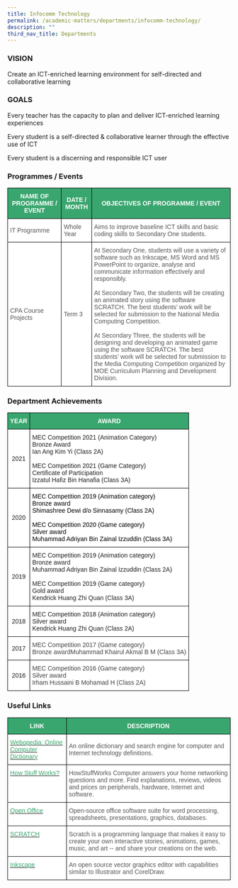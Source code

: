 ```yaml
---
title: Infocomm Technology
permalink: /academic-matters/departments/infocomm-technology/
description: ""
third_nav_title: Departments
---
```

### VISION

Create an ICT-enriched learning environment for self-directed and collaborative learning 

### GOALS

Every teacher has the capacity to plan and deliver ICT-enriched learning experiences 

Every student is a self-directed & collaborative learner through the effective use of ICT 

Every student is a discerning and responsible ICT user

### Programmes / Events

<style type="text/css">
.tg  {border-collapse:collapse;border-spacing:0;}
.tg td{border-color:black;border-style:solid;border-width:1px;font-family:Arial, sans-serif;font-size:14px;
  overflow:hidden;padding:10px 5px;word-break:normal;}
.tg th{border-color:black;border-style:solid;border-width:1px;font-family:Arial, sans-serif;font-size:14px;
  font-weight:normal;overflow:hidden;padding:10px 5px;word-break:normal;}
.tg .tg-k0s0{background-color:#3AA66F;color:#FFF;font-weight:bold;text-align:center;vertical-align:middle}
.tg .tg-mwz3{background-color:#FFF;color:#565656;text-align:left;vertical-align:middle}
</style>
<table class="tg">
<thead>
  <tr>
    <th class="tg-k0s0"><span style="color:#FFF;background-color:#3AA66F">NAME OF PROGRAMME / EVENT</span></th>
    <th class="tg-k0s0"><span style="color:#FFF;background-color:#3AA66F">DATE / MONTH</span></th>
    <th class="tg-k0s0"><span style="color:#FFF;background-color:#3AA66F">OBJECTIVES OF PROGRAMME / EVENT</span></th>
  </tr>
</thead>
<tbody>
  <tr>
    <td class="tg-mwz3"><span style="color:#565656">IT Programme</span></td>
    <td class="tg-mwz3"><span style="color:#565656">Whole Year</span></td>
    <td class="tg-mwz3"><span style="color:#565656">Aims to improve baseline ICT skills and basic coding skills to Secondary One students.</span></td>
  </tr>
  <tr>
    <td class="tg-mwz3"><span style="color:#565656">CPA Course Projects</span></td>
    <td class="tg-mwz3"><span style="color:#565656">Term 3</span></td>
    <td class="tg-mwz3"><span style="color:#565656">At Secondary One, students will use a variety of software such as Inkscape, MS Word and MS PowerPoint to organize, analyse and communicate information effectively and responsibly.</span><br><br><span style="color:#565656">At Secondary Two, the students will be creating an animated story using the software SCRATCH. The best students’ work will be selected for submission to the National Media Computing Competition.</span><br><br><span style="color:#565656">At Secondary Three, the students will be designing and developing an animated game using the software SCRATCH. The best students’ work will be selected for submission to the Media Computing Competition organized by MOE Curriculum Planning and Development Division.</span></td>
  </tr>
</tbody>
</table>

### Department Achievements
 
<style type="text/css">
.tg  {border-collapse:collapse;border-spacing:0;}
.tg td{border-color:black;border-style:solid;border-width:1px;font-family:Arial, sans-serif;font-size:14px;
  overflow:hidden;padding:10px 5px;word-break:normal;}
.tg th{border-color:black;border-style:solid;border-width:1px;font-family:Arial, sans-serif;font-size:14px;
  font-weight:normal;overflow:hidden;padding:10px 5px;word-break:normal;}
.tg .tg-61iw{background-color:#FFF;color:#F00;text-align:left;vertical-align:top}
.tg .tg-k0s0{background-color:#3AA66F;color:#FFF;font-weight:bold;text-align:center;vertical-align:middle}
.tg .tg-a3j2{background-color:#FFF;color:#222;text-align:center;vertical-align:middle}
.tg .tg-1ppo{background-color:#FFF;color:#222;text-align:left;vertical-align:middle}
.tg .tg-tsok{background-color:#FFF;color:#222;text-align:left;vertical-align:top}
.tg .tg-l7na{background-color:#FFF;color:#444;text-align:left;vertical-align:top}
</style>
<table class="tg">
<thead>
  <tr>
    <th class="tg-k0s0"><span style="color:#FFF;background-color:#3AA66F">YEAR</span></th>
    <th class="tg-k0s0"><span style="color:#FFF;background-color:#3AA66F">AWARD</span></th>
  </tr>
</thead>
<tbody>
  <tr>
    <td class="tg-a3j2"><span style="color:#222;background-color:#FFF"> 2021</span></td>
    <td class="tg-1ppo"><span style="color:#222;background-color:#FFF">MEC Competition 2021 (Animation Category)</span><br><span style="color:#222;background-color:#FFF">Bronze Award</span><br><span style="color:#222;background-color:#FFF">Ian Ang Kim Yi (Class 2A)</span><br><br><span style="color:#222;background-color:#FFF">MEC Competition 2021 (Game Category)</span><br><span style="color:#222;background-color:#FFF">Certificate of Participation</span><br><span style="color:#222;background-color:#FFF">Izzatul Hafiz Bin Hanafia (Class 3A) </span></td>
  </tr>
  <tr>
    <td class="tg-a3j2"><span style="color:#222;background-color:#FFF">2020</span></td>
    <td class="tg-61iw"><span style="color:#000">MEC Competition 2019 (Animation category)</span><br><span style="color:#000">Bronze award  </span><br><span style="color:#000">Shimashree Dewi d/o Sinnasamy (Class 2A)</span><br><br><span style="color:#000">MEC Competition 2020 (Game category)</span><br><span style="color:#000">Silver award</span><br><span style="color:#000">Muhammad Adriyan Bin Zainal Izzuddin (Class 3A)</span></td>
  </tr>
  <tr>
    <td class="tg-a3j2"><span style="color:#222;background-color:#FFF">2019</span></td>
    <td class="tg-1ppo"><span style="color:#222;background-color:#FFF">MEC Competition 2019 (Animation category)</span><br><span style="color:#222;background-color:#FFF">Bronze award </span><br><span style="color:#222;background-color:#FFF">Muhammad Adriyan Bin Zainal Izzuddin (Class 2A) </span><br><br><span style="color:#222;background-color:#FFF">MEC Competition 2019 (Game category)</span><br><span style="color:#222;background-color:#FFF">Gold award</span><br><span style="color:#222;background-color:#FFF">Kendrick Huang Zhi Quan (Class 3A)</span><br></td>
  </tr>
  <tr>
    <td class="tg-a3j2"><span style="color:#222;background-color:#FFF">2018 </span></td>
    <td class="tg-tsok">MEC Competition 2018 (Animation category)<br>Silver award <br>Kendrick Huang Zhi Quan (Class 2A) </td>
  </tr>
  <tr>
    <td class="tg-a3j2"><span style="color:#222;background-color:#FFF">2017</span></td>
    <td class="tg-l7na">MEC Competition 2017 (Game category)<br><span style="color:#444">Bronze award</span>Muhammad Khairul Akmal B M (Class 3A)<span style="color:#222"> </span></td>
  </tr>
  <tr>
    <td class="tg-a3j2"><span style="color:#222;background-color:#FFF">2016</span><br></td>
    <td class="tg-l7na">MEC Competition 2016 (Game category) <br><span style="color:#444">Silver award  </span><br>Irham Hussaini B Mohamad H (Class 2A)</td>
  </tr>
</tbody>
</table>

### Useful Links

<style type="text/css">
.tg  {border-collapse:collapse;border-spacing:0;}
.tg td{border-color:black;border-style:solid;border-width:1px;font-family:Arial, sans-serif;font-size:14px;
  overflow:hidden;padding:10px 5px;word-break:normal;}
.tg th{border-color:black;border-style:solid;border-width:1px;font-family:Arial, sans-serif;font-size:14px;
  font-weight:normal;overflow:hidden;padding:10px 5px;word-break:normal;}
.tg .tg-k0s0{background-color:#3AA66F;color:#FFF;font-weight:bold;text-align:center;vertical-align:middle}
.tg .tg-av5t{background-color:#FFF;color:#3AA66F;text-align:left;vertical-align:top}
.tg .tg-mwz3{background-color:#FFF;color:#565656;text-align:left;vertical-align:middle}
</style>
<table class="tg">
<thead>
  <tr>
    <th class="tg-k0s0"><span style="color:#FFF;background-color:#3AA66F">LINK</span></th>
    <th class="tg-k0s0"><span style="color:#FFF;background-color:#3AA66F">DESCRIPTION</span></th>
  </tr>
</thead>
<tbody>
  <tr>
    <td class="tg-av5t"><a href="http://www.webopedia.com/"><span style="text-decoration:none;color:#3AA66F">Webopedia: Online Computer Dictionary</span></a></td>
    <td class="tg-mwz3"><span style="color:#565656">An online dictionary and search engine for computer and Internet technology definitions.</span></td>
  </tr>
  <tr>
    <td class="tg-av5t"><a href="http://computer.howstuffworks.com/"><span style="text-decoration:none;color:#3AA66F">How Stuff Works?</span></a></td>
    <td class="tg-mwz3"><span style="color:#565656">HowStuffWorks Computer answers your home networking questions and more. Find explanations, reviews, videos and prices on peripherals, hardware, Internet and software.</span></td>
  </tr>
  <tr>
    <td class="tg-av5t"><a href="http://www.openoffice.org/"><span style="text-decoration:none;color:#3AA66F">Open Office</span></a></td>
    <td class="tg-mwz3"><span style="color:#565656">Open-source office software suite for word processing, spreadsheets, presentations, graphics, databases.</span></td>
  </tr>
  <tr>
    <td class="tg-av5t"><a href="http://scratch.mit.edu/"><span style="text-decoration:none;color:#3AA66F">SCRATCH</span></a></td>
    <td class="tg-mwz3"><span style="color:#565656">Scratch is a programming language that makes it easy to create your own interactive stories, animations, games, music, and art -- and share your creations on the web.</span></td>
  </tr>
  <tr>
    <td class="tg-av5t"><a href="https://inkscape.org/en/"><span style="text-decoration:none;color:#3AA66F">Inkscape</span></a></td>
    <td class="tg-mwz3"><span style="color:#565656">An open source vector graphics editor with capabilities similar to Illustrator and CorelDraw.</span></td>
  </tr>
</tbody>
</table>